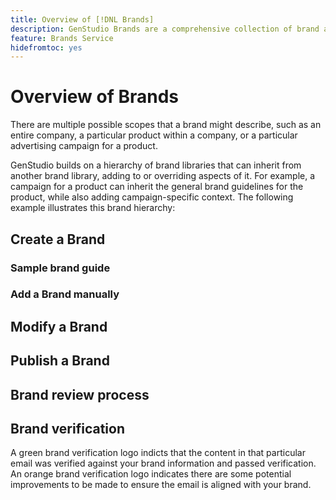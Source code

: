 ```yaml
---
title: Overview of [!DNL Brands]
description: GenStudio Brands are a comprehensive collection of brand assets—marketing copy, imagery, experiences, and more—to inform the creation of brand-aligned content in GenStudio.
feature: Brands Service
hidefromtoc: yes
---
```


# Overview of Brands

There are multiple possible scopes that a brand might describe, such as an entire company, a particular product within a company, or a particular advertising campaign for a product.

GenStudio builds on a hierarchy of brand libraries that can inherit from another brand library, adding to or overriding aspects of it. For example, a campaign for a product can inherit the general brand guidelines for the product, while also adding campaign-specific context. The following example illustrates this brand hierarchy:

## Create a Brand

### Sample brand guide

### Add a Brand manually

## Modify a Brand

## Publish a Brand

## Brand review process

## Brand verification

A green brand verification logo indicts that the content in that particular email was verified against your brand information and passed verification. An orange brand verification logo indicates there are some potential improvements to be made to ensure the email is aligned with your brand.
